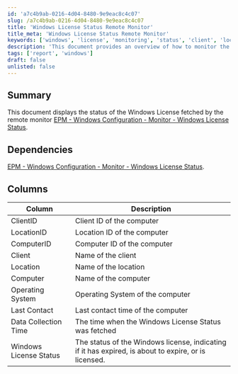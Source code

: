 ```yaml
---
id: 'a7c4b9ab-0216-4d04-8480-9e9eac8c4c07'
slug: /a7c4b9ab-0216-4d04-8480-9e9eac8c4c07
title: 'Windows License Status Remote Monitor'
title_meta: 'Windows License Status Remote Monitor'
keywords: ['windows', 'license', 'monitoring', 'status', 'client', 'location', 'computer', 'operating', 'contact', 'data', 'collection']
description: 'This document provides an overview of how to monitor the status of Windows licenses using remote monitoring tools. It outlines the necessary dependencies, the columns used for reporting, and how to interpret the license status of Windows installations across various clients and locations.'
tags: ['report', 'windows']
draft: false
unlisted: false
---
```


## Summary

This document displays the status of the Windows License fetched by the remote monitor [EPM - Windows Configuration - Monitor - Windows License Status](<../monitors/Windows License Status.md>).

## Dependencies

[EPM - Windows Configuration - Monitor - Windows License Status](<../monitors/Windows License Status.md>).

## Columns

| Column                  | Description                                                       |
|------------------------|-------------------------------------------------------------------|
| ClientID               | Client ID of the computer                                          |
| LocationID             | Location ID of the computer                                        |
| ComputerID             | Computer ID of the computer                                        |
| Client                 | Name of the client                                                |
| Location               | Name of the location                                              |
| Computer               | Name of the computer                                              |
| Operating System       | Operating System of the computer                                   |
| Last Contact           | Last contact time of the computer                                  |
| Data Collection Time    | The time when the Windows License Status was fetched              |
| Windows License Status  | The status of the Windows license, indicating if it has expired, is about to expire, or is licensed. |



